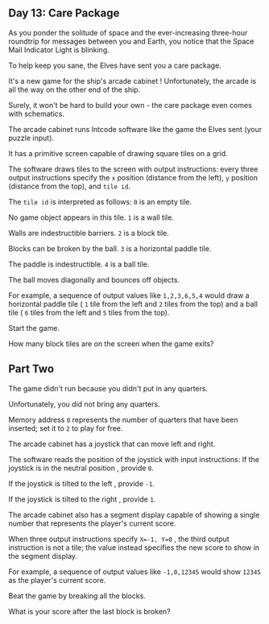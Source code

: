 ## Day 13: Care Package

 As you ponder the solitude of space and the ever-increasing three-hour roundtrip for messages between you and Earth, you notice that the Space Mail Indicator Light is blinking.

To help keep you sane, the Elves have sent you a care package.

It's a new game for the ship's arcade cabinet ! Unfortunately, the arcade is all the way on the other end of the ship.

Surely, it won't be hard to build your own - the care package even comes with schematics.

The arcade cabinet runs Intcode software like the game the Elves sent (your puzzle input).

It has a primitive screen capable of drawing square tiles on a grid.

The software draws tiles to the screen with output instructions: every three output instructions specify the ` x ` position (distance from the left), ` y ` position (distance from the top), and ` tile id `.

The ` tile id ` is interpreted as follows: ` 0 ` is an empty tile.

No game object appears in this tile. ` 1 ` is a wall tile.

Walls are indestructible barriers. ` 2 ` is a block tile.

Blocks can be broken by the ball. ` 3 ` is a horizontal paddle tile.

The paddle is indestructible. ` 4 ` is a ball tile.

The ball moves diagonally and bounces off objects.

For example, a sequence of output values like ` 1,2,3,6,5,4 ` would draw a horizontal paddle tile ( ` 1 ` tile from the left and ` 2 ` tiles from the top) and a ball tile ( ` 6 ` tiles from the left and ` 5 ` tiles from the top).

Start the game.

How many block tiles are on the screen when the game exits? 

## Part Two

 The game didn't run because you didn't put in any quarters.

Unfortunately, you did not bring any quarters.

Memory address ` 0 ` represents the number of quarters that have been inserted; set it to ` 2 ` to play for free.

The arcade cabinet has a joystick that can move left and right.

The software reads the position of the joystick with input instructions: If the joystick is in the neutral position , provide ` 0 `.

If the joystick is tilted to the left , provide ` -1 `.

If the joystick is tilted to the right , provide ` 1 `.

The arcade cabinet also has a segment display capable of showing a single number that represents the player's current score.

When three output instructions specify ` X=-1, Y=0 ` , the third output instruction is not a tile; the value instead specifies the new score to show in the segment display.

For example, a sequence of output values like ` -1,0,12345 ` would show ` 12345 ` as the player's current score.

Beat the game by breaking all the blocks.

What is your score after the last block is broken? 
